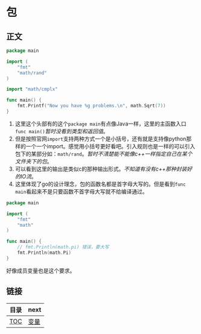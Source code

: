 # 包

## 正文

~~~go
package main

import (
	"fmt"
	"math/rand"
)	

import "math/cmplx"

func main() {
	fmt.Printf("Now you have %g problems.\n", math.Sqrt(7))
}
~~~

1. 这里这个头部有的这个`package main`有点像Java一样，这里的主函数入口`func main()`*暂时没看到类型和返回值*。
2. 但是按照官网`import`支持两种方式一个是小括号，还有就是支持像python那样的一个一个import。感觉用小括号更好看吧。引入规则也是一样的可以引入包下的某部分如：`math/rand`。*暂时不清楚能不能像c++一样指定自己在某个文件夹下的包*。
3. 可以看到这里的输出是类似c的那种输出形式。*不知道有没有c++那种封装好的IO流*。
4. 这里体现了go的设计理念，包的函数名都是首字母大写的。但是看到`func main`看起来不是只要函数不首字母大写就不给编译通过。

~~~go
package main

import (
	"fmt"
	"math"
)

func main() {
    // fmt.Println(math.pi) 错误，要大写
    fmt.Println(math.Pi)
}
~~~

好像成员变量也是这个要求。

## 链接

| 目录 | next |
| --   |  --  |
| [TOC](../TOC.md) | [变量](./variables.md) |